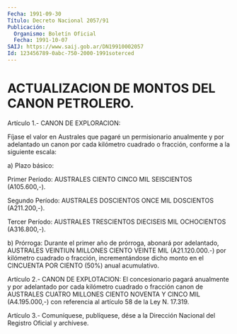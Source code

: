 ```yaml
---
Fecha: 1991-09-30
Título: Decreto Nacional 2057/91
Publicación:
  Organismo: Boletín Oficial
  Fecha: 1991-10-07
SAIJ: https://www.saij.gob.ar/DN19910002057
Id: 123456789-0abc-750-2000-1991soterced
---
```

# ACTUALIZACION DE MONTOS DEL CANON PETROLERO.

<a id="1"></a>
Artículo 1.- CANON DE EXPLORACION:

Fíjase  el valor en Australes que pagaré un permisionario anualmente y por adelantado  un  canon  por cada kilómetro cuadrado o fracción, conforme a la siguiente escala:

a) Plazo básico:

Primer Período: AUSTRALES CIENTO CINCO MIL SEISCIENTOS (A105.600,-).

Segundo Período: AUSTRALES DOSCIENTOS ONCE MIL DOSCIENTOS (A211.200,-).

Tercer  Período:  AUSTRALES TRESCIENTOS  DIECISEIS  MIL  OCHOCIENTOS (A316.800,-).

b)  Prórroga:  Durante  el  primer  año  de  prórroga,  abonará  por adelantado, AUSTRALES VEINTIUN MILLONES CIENTO VEINTE MIL (A21.120.000.-)  por  kilómetro cuadrado o fracción, incrementándose dicho monto en el CINCUENTA  POR  CIENTO  (50%)  anual  acumulativo.

<a id="2"></a>
Artículo    2.-   CANON  DE  EXPLOTACION:  El  concesionario  pagará anualmente y por adelantado  por  cada kilómetro cuadrado o fracción canon  de  AUSTRALES CUATRO MILLONES  CIENTO  NOVENTA  Y  CINCO  MIL (A4.195.000,-)  con  referencia  al artículo 58 de la Ley N. 17.319.

<a id="3"></a>
Artículo  3.-  Comuníquese, publíquese, dése a la Dirección Nacional del Registro Oficial y archívese.